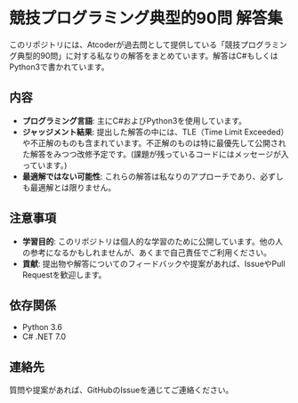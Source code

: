 
# 競技プログラミング典型的90問 解答集

このリポジトリには、Atcoderが過去問として提供している「競技プログラミング典型的90問」に対する私なりの解答をまとめています。解答はC#もしくはPython3で書かれています。

## 内容

- **プログラミング言語**: 主にC#およびPython3を使用しています。
- **ジャッジメント結果**: 提出した解答の中には、TLE（Time Limit Exceeded）や不正解のものも含まれています。不正解のものは特に最優先して公開された解答をみつつ改修予定です。(課題が残っているコードにはメッセージが入っています。)
- **最適解ではない可能性**: これらの解答は私なりのアプローチであり、必ずしも最適解とは限りません。

## 注意事項

- **学習目的**: このリポジトリは個人的な学習のために公開しています。他の人の参考になるかもしれませんが、あくまで自己責任でご利用ください。
- **貢献**: 提出物や解答についてのフィードバックや提案があれば、IssueやPull Requestを歓迎します。

## 依存関係

- Python 3.6
- C# .NET 7.0

## 連絡先

質問や提案があれば、GitHubのIssueを通じてご連絡ください。
